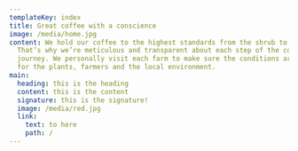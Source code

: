 ```yaml
---
templateKey: index
title: Great coffee with a conscience
image: /media/home.jpg
content: We hold our coffee to the highest standards from the shrub to the cup.
  That’s why we’re meticulous and transparent about each step of the coffee’s
  journey. We personally visit each farm to make sure the conditions are optimal
  for the plants, farmers and the local environment.
main:
  heading: this is the heading
  content: this is the content
  signature: this is the signature!
  image: /media/red.jpg
  link:
    text: to here
    path: /
---
```

